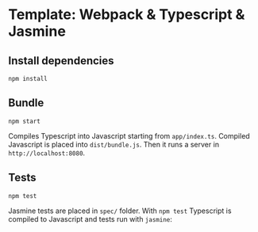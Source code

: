 # Template: Webpack & Typescript & Jasmine

## Install dependencies

```
npm install
```

## Bundle

```
npm start
```

Compiles Typescript into Javascript starting from `app/index.ts`.
Compiled Javascript is placed into `dist/bundle.js`.
Then it runs a server in `http://localhost:8080`.

## Tests

```
npm test
```

Jasmine tests are placed in `spec/` folder.
With `npm test` Typescript is compiled to Javascript and tests run with `jasmine`:




